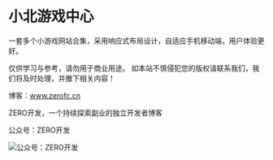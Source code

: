 # 小北游戏中心
一套多个小游戏网站合集，采用响应式布局设计，自适应手机移动端，用户体验更好。

仅供学习与参考，请勿用于商业用途。
如本站不慎侵犯您的版权请联系我们，我们将及时处理，并撤下相关内容！



博客：www.zerofc.cn

ZERO开发，一个持续探索副业的独立开发者博客

公众号：ZERO开发

![公众号：ZERO开发](https://image-static.segmentfault.com/170/672/1706722225-666d5d93e0e9d_fix732)
